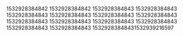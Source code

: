 1532928384842
1532928384842
1532928384843
1532928384843
1532928384843
1532928384843
1532928384843
1532928384843
1532928384843
1532928384843
1532928384843
1532928384843
1532928384843
1532928384843
15329283848431532939216597